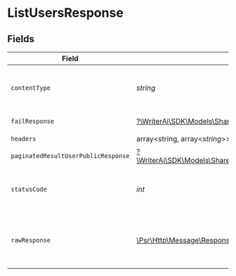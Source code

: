 # ListUsersResponse


## Fields

| Field                                                                                                                      | Type                                                                                                                       | Required                                                                                                                   | Description                                                                                                                |
| -------------------------------------------------------------------------------------------------------------------------- | -------------------------------------------------------------------------------------------------------------------------- | -------------------------------------------------------------------------------------------------------------------------- | -------------------------------------------------------------------------------------------------------------------------- |
| `contentType`                                                                                                              | *string*                                                                                                                   | :heavy_check_mark:                                                                                                         | HTTP response content type for this operation                                                                              |
| `failResponse`                                                                                                             | [?\WriterAi\SDK\Models\Shared\FailResponse](../../Models/Shared/FailResponse.md)                                           | :heavy_minus_sign:                                                                                                         | Bad Request                                                                                                                |
| `headers`                                                                                                                  | array<string, array<*string*>>                                                                                             | :heavy_check_mark:                                                                                                         | N/A                                                                                                                        |
| `paginatedResultUserPublicResponse`                                                                                        | [?\WriterAi\SDK\Models\Shared\PaginatedResultUserPublicResponse](../../Models/Shared/PaginatedResultUserPublicResponse.md) | :heavy_minus_sign:                                                                                                         | N/A                                                                                                                        |
| `statusCode`                                                                                                               | *int*                                                                                                                      | :heavy_check_mark:                                                                                                         | HTTP response status code for this operation                                                                               |
| `rawResponse`                                                                                                              | [\Psr\Http\Message\ResponseInterface](https://www.php-fig.org/psr/psr-7/#33-psrhttpmessageresponseinterface)               | :heavy_check_mark:                                                                                                         | Raw HTTP response; suitable for custom response parsing                                                                    |